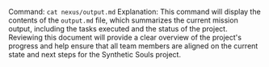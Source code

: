 Command: `cat nexus/output.md`
Explanation: This command will display the contents of the `output.md` file, which summarizes the current mission output, including the tasks executed and the status of the project. Reviewing this document will provide a clear overview of the project's progress and help ensure that all team members are aligned on the current state and next steps for the Synthetic Souls project.
